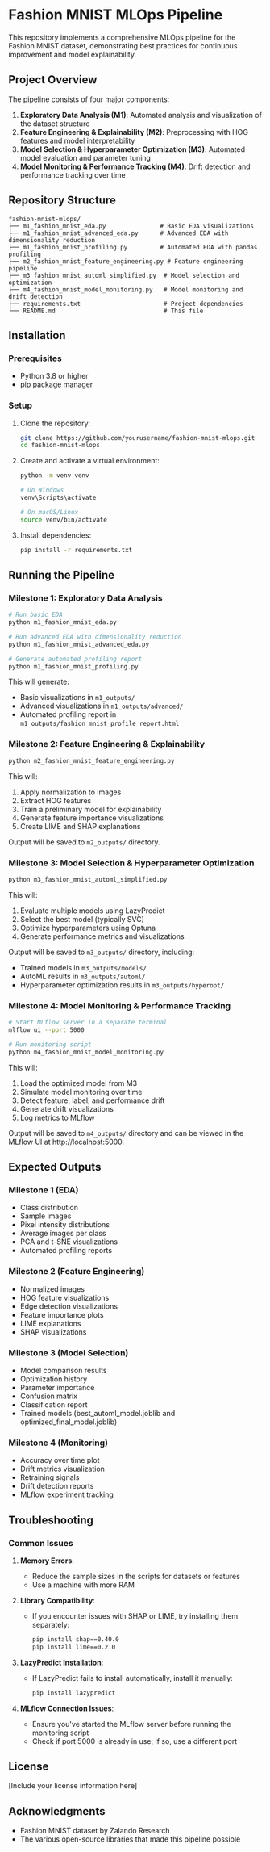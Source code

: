 # Fashion MNIST MLOps Pipeline

This repository implements a comprehensive MLOps pipeline for the Fashion MNIST dataset, demonstrating best practices for continuous improvement and model explainability.

## Project Overview

The pipeline consists of four major components:

1. **Exploratory Data Analysis (M1)**: Automated analysis and visualization of the dataset structure
2. **Feature Engineering & Explainability (M2)**: Preprocessing with HOG features and model interpretability
3. **Model Selection & Hyperparameter Optimization (M3)**: Automated model evaluation and parameter tuning
4. **Model Monitoring & Performance Tracking (M4)**: Drift detection and performance tracking over time

## Repository Structure

```
fashion-mnist-mlops/
├── m1_fashion_mnist_eda.py               # Basic EDA visualizations
├── m1_fashion_mnist_advanced_eda.py      # Advanced EDA with dimensionality reduction
├── m1_fashion_mnist_profiling.py         # Automated EDA with pandas profiling
├── m2_fashion_mnist_feature_engineering.py # Feature engineering pipeline
├── m3_fashion_mnist_automl_simplified.py  # Model selection and optimization
├── m4_fashion_mnist_model_monitoring.py   # Model monitoring and drift detection
├── requirements.txt                       # Project dependencies
└── README.md                              # This file
```

## Installation

### Prerequisites

- Python 3.8 or higher
- pip package manager

### Setup

1. Clone the repository:
   ```bash
   git clone https://github.com/yourusername/fashion-mnist-mlops.git
   cd fashion-mnist-mlops
   ```

2. Create and activate a virtual environment:
   ```bash
   python -m venv venv
   
   # On Windows
   venv\Scripts\activate
   
   # On macOS/Linux
   source venv/bin/activate
   ```

3. Install dependencies:
   ```bash
   pip install -r requirements.txt
   ```

## Running the Pipeline

### Milestone 1: Exploratory Data Analysis

```bash
# Run basic EDA
python m1_fashion_mnist_eda.py

# Run advanced EDA with dimensionality reduction
python m1_fashion_mnist_advanced_eda.py

# Generate automated profiling report
python m1_fashion_mnist_profiling.py
```

This will generate:
- Basic visualizations in `m1_outputs/`
- Advanced visualizations in `m1_outputs/advanced/`
- Automated profiling report in `m1_outputs/fashion_mnist_profile_report.html`

### Milestone 2: Feature Engineering & Explainability

```bash
python m2_fashion_mnist_feature_engineering.py
```

This will:
1. Apply normalization to images
2. Extract HOG features
3. Train a preliminary model for explainability
4. Generate feature importance visualizations
5. Create LIME and SHAP explanations

Output will be saved to `m2_outputs/` directory.

### Milestone 3: Model Selection & Hyperparameter Optimization

```bash
python m3_fashion_mnist_automl_simplified.py
```

This will:
1. Evaluate multiple models using LazyPredict
2. Select the best model (typically SVC)
3. Optimize hyperparameters using Optuna
4. Generate performance metrics and visualizations

Output will be saved to `m3_outputs/` directory, including:
- Trained models in `m3_outputs/models/`
- AutoML results in `m3_outputs/automl/`
- Hyperparameter optimization results in `m3_outputs/hyperopt/`

### Milestone 4: Model Monitoring & Performance Tracking

```bash
# Start MLflow server in a separate terminal
mlflow ui --port 5000

# Run monitoring script
python m4_fashion_mnist_model_monitoring.py
```

This will:
1. Load the optimized model from M3
2. Simulate model monitoring over time
3. Detect feature, label, and performance drift
4. Generate drift visualizations
5. Log metrics to MLflow

Output will be saved to `m4_outputs/` directory and can be viewed in the MLflow UI at http://localhost:5000.

## Expected Outputs

### Milestone 1 (EDA)
- Class distribution
- Sample images
- Pixel intensity distributions
- Average images per class
- PCA and t-SNE visualizations
- Automated profiling reports

### Milestone 2 (Feature Engineering)
- Normalized images
- HOG feature visualizations
- Edge detection visualizations
- Feature importance plots
- LIME explanations
- SHAP visualizations

### Milestone 3 (Model Selection)
- Model comparison results
- Optimization history
- Parameter importance
- Confusion matrix
- Classification report
- Trained models (best_automl_model.joblib and optimized_final_model.joblib)

### Milestone 4 (Monitoring)
- Accuracy over time plot
- Drift metrics visualization
- Retraining signals
- Drift detection reports
- MLflow experiment tracking

## Troubleshooting

### Common Issues

1. **Memory Errors**: 
   - Reduce the sample sizes in the scripts for datasets or features
   - Use a machine with more RAM

2. **Library Compatibility**:
   - If you encounter issues with SHAP or LIME, try installing them separately:
     ```bash
     pip install shap==0.40.0
     pip install lime==0.2.0
     ```

3. **LazyPredict Installation**:
   - If LazyPredict fails to install automatically, install it manually:
     ```bash
     pip install lazypredict
     ```

4. **MLflow Connection Issues**:
   - Ensure you've started the MLflow server before running the monitoring script
   - Check if port 5000 is already in use; if so, use a different port

## License

[Include your license information here]

## Acknowledgments

- Fashion MNIST dataset by Zalando Research
- The various open-source libraries that made this pipeline possible
